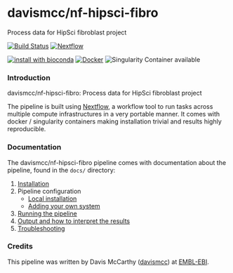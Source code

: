 # davismcc/nf-hipsci-fibro
Process data for HipSci fibroblast project

[![Build Status](https://travis-ci.org/davismcc/nf-hipsci-fibro.svg?branch=master)](https://travis-ci.org/davismcc/nf-hipsci-fibro)
[![Nextflow](https://img.shields.io/badge/nextflow-%E2%89%A50.27.0-brightgreen.svg)](https://www.nextflow.io/)

[![install with bioconda](https://img.shields.io/badge/install%20with-bioconda-brightgreen.svg)](http://bioconda.github.io/)
[![Docker](https://img.shields.io/docker/automated/davismcc/nf-hipsci-fibro.svg)](https://hub.docker.com/r/davismcc/nf-hipsci-fibro)
![Singularity Container available](
https://img.shields.io/badge/singularity-available-7E4C74.svg)

### Introduction
davismcc/nf-hipsci-fibro: Process data for HipSci fibroblast project

The pipeline is built using [Nextflow](https://www.nextflow.io), a workflow tool to run tasks across multiple compute infrastructures in a very portable manner. It comes with docker / singularity containers making installation trivial and results highly reproducible.


### Documentation
The davismcc/nf-hipsci-fibro pipeline comes with documentation about the pipeline, found in the `docs/` directory:

1. [Installation](docs/installation.md)
2. Pipeline configuration
    * [Local installation](docs/configuration/local.md)
    * [Adding your own system](docs/configuration/adding_your_own.md)
3. [Running the pipeline](docs/usage.md)
4. [Output and how to interpret the results](docs/output.md)
5. [Troubleshooting](docs/troubleshooting.md)

### Credits
This pipeline was written by Davis McCarthy ([davismcc](https://github.com/davismcc)) at [EMBL-EBI](www.ebi.ac.uk).
